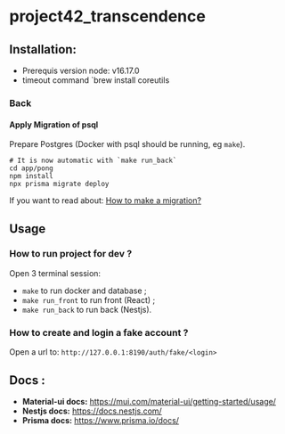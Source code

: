 # project42_transcendence

## Installation:

 - Prerequis version node: v16.17.0
 - timeout command `brew install coreutils

### Back

#### Apply Migration of psql

Prepare Postgres (Docker with psql should be running, eg `make`).

```
# It is now automatic with `make run_back`
cd app/pong
npm install
npx prisma migrate deploy
```

If you want to read about: [How to make a migration?](https://docs.nestjs.com/recipes/prisma#create-two-database-tables-with-prisma-migrate)

## Usage

### How to run project for dev ?

Open 3 terminal session:
 - `make` to run docker and database ;
 - `make run_front` to run front (React) ;
 - `make run_back` to run back (Nestjs).

### How to create and login a fake account ?

Open a url to: `http://127.0.0.1:8190/auth/fake/<login>`

## Docs :

 - **Material-ui docs:** https://mui.com/material-ui/getting-started/usage/
 - **Nestjs docs:** https://docs.nestjs.com/
 - **Prisma docs:** https://www.prisma.io/docs/
